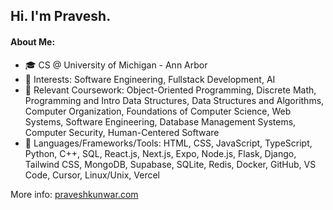 ## Hi. I'm Pravesh.

#### About Me:
- 🎓 CS @ University of Michigan - Ann Arbor
- 📌 Interests: Software Engineering, Fullstack Development, AI
- 📜 Relevant Coursework: Object-Oriented Programming, Discrete Math, Programming and Intro Data
 Structures, Data Structures and Algorithms, Computer Organization, Foundations of Computer Science, Web
 Systems, Software Engineering, Database Management Systems, Computer Security, Human-Centered Software
- 🚀 Languages/Frameworks/Tools: HTML, CSS, JavaScript, TypeScript, Python, C++, SQL, React.js, Next.js, Expo, Node.js, Flask, Django, Tailwind CSS, MongoDB, Supabase, SQLite, Redis, Docker, GitHub, VS Code, Cursor, Linux/Unix, Vercel

More info: [praveshkunwar.com](https://praveshkunwar.com/)
